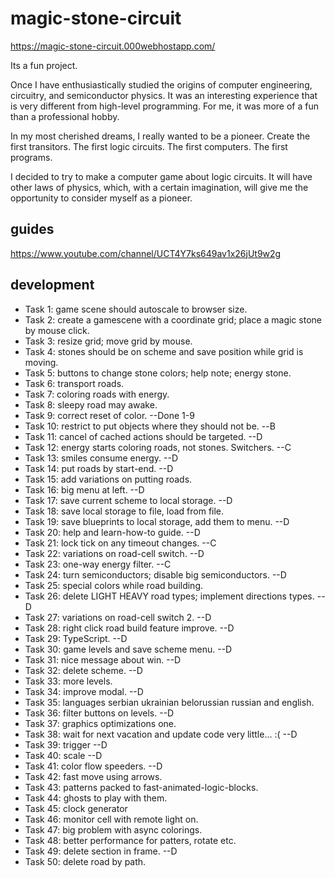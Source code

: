 # magic-stone-circuit

https://magic-stone-circuit.000webhostapp.com/

Its a fun project.

Once I have enthusiastically studied the origins of computer engineering, circuitry, and semiconductor physics. It was an interesting experience that is very different from high-level programming. For me, it was more of a fun than a professional hobby.

In my most cherished dreams, I really wanted to be a pioneer. Create the first transitors. The first logic circuits. The first computers. The first programs.

I decided to try to make a computer game about logic circuits. It will have other laws of physics, which, with a certain imagination, will give me the opportunity to consider myself as a pioneer.

## guides

https://www.youtube.com/channel/UCT4Y7ks649av1x26jUt9w2g

## development

- Task 1: game scene should autoscale to browser size.
- Task 2: create a gamescene with a coordinate grid; place a magic stone by mouse click.
- Task 3: resize grid; move grid by mouse.
- Task 4: stones should be on scheme and save position while grid is moving.
- Task 5: buttons to change stone colors; help note; energy stone.
- Task 6: transport roads.
- Task 7: coloring roads with energy.
- Task 8: sleepy road may awake.
- Task 9: correct reset of color. --Done 1-9
- Task 10: restrict to put objects where they should not be. --В
- Task 11: cancel of cached actions should be targeted. --D
- Task 12: energy starts coloring roads, not stones. Switchers. --C
- Task 13: smiles consume energy. --D
- Task 14: put roads by start-end. --D
- Task 15: add variations on putting roads.
- Task 16: big menu at left. --D
- Task 17: save current scheme to local storage. --D
- Task 18: save local storage to file, load from file.
- Task 19: save blueprints to local storage, add them to menu. --D
- Task 20: help and learn-how-to guide. --D
- Task 21: lock tick on any timeout changes. --C
- Task 22: variations on road-cell switch. --D
- Task 23: one-way energy filter. --C
- Task 24: turn semiconductors; disable big semiconductors. --D
- Task 25: special colors while road building.
- Task 26: delete LIGHT HEAVY road types; implement directions types. --D
- Task 27: variations on road-cell switch 2. --D
- Task 28: right click road build feature improve. --D
- Task 29: TypeScript. --D
- Task 30: game levels and save scheme menu. --D
- Task 31: nice message about win. --D
- Task 32: delete scheme. --D
- Task 33: more levels.
- Task 34: improve modal. --D
- Task 35: languages serbian ukrainian belorussian russian and english.
- Task 36: filter buttons on levels. --D
- Task 37: graphics optimizations one.
- Task 38: wait for next vacation and update code very little... :( --D
- Task 39: trigger --D
- Task 40: scale --D
- Task 41: color flow speeders. --D
- Task 42: fast move using arrows.
- Task 43: patterns packed to fast-animated-logic-blocks.
- Task 44: ghosts to play with them.
- Task 45: clock generator
- Task 46: monitor cell with remote light on.
- Task 47: big problem with async colorings.
- Task 48: better performance for patters, rotate etc.
- Task 49: delete section in frame. --D
- Task 50: delete road by path.
